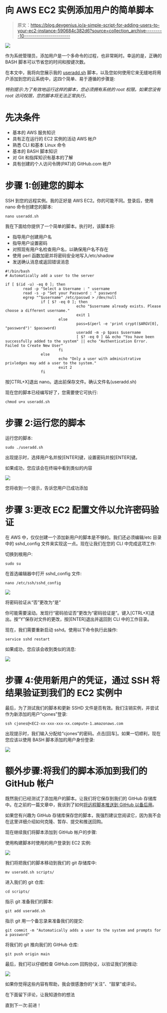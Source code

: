 # 向 AWS EC2 实例添加用户的简单脚本

> 原文：<https://blog.devgenius.io/a-simple-script-for-adding-users-to-your-ec2-instance-590684c382d6?source=collection_archive---------10----------------------->

![](img/3cd499502687aa3874103f6d4169233e.png)

作为系统管理员，添加用户是一个多命令的过程，也非常耗时。幸运的是，正确的 BASH 脚本可以节省您的时间和按键次数。

在本文中，我将向您展示我的 [useradd.sh](https://github.com/hogtai/scripts/commit/c26e3b2799ddc0f1e31ea4e9ed23ee35ccd754ac) 脚本，以及您如何使用它来无缝地将用户添加到您的云系统中，这四个简单、易于遵循的步骤是:

*特别提示:为了有效地运行这样的脚本，您必须拥有系统的 root 权限。如果您没有 root 访问权限，您的脚本将无法正常执行。*

# 先决条件

*   基本的 AWS 服务知识
*   具有正在运行的 EC2 实例的活动 AWS 帐户
*   熟悉 CLI 和基本 Linux 命令
*   基本的 BASH 脚本知识
*   对 Git 和指挥知识有基本的了解
*   具有创建的个人访问令牌(PAT)的 GitHub.com 帐户

# 步骤 1:创建您的脚本

SSH 到您的远程实例。我的正好是 AWS EC2。你的可能不同。登录后，使用 nano 命令创建您的脚本:

```
nano useradd.sh
```

我在下面给你提供了一个简单的脚本。执行时，该脚本将:

*   指导用户创建用户名
*   指导用户设置密码
*   对照现有用户名检查用户名，以确保用户名不存在
*   使用 perl 函数加密并将密码安全地写入/etc/shadow
*   发送确认消息或返回错误消息

```
#!/bin/bash
# Automatically add a user to the server

if [ $(id -u) -eq 0 ]; then
        read -p "Select a Username : " username
        read -s -p "Set your Password : " password
        egrep "^$username" /etc/passwd > /dev/null
                if [ $? -eq 0 ]; then
                                echo "$username already exists. Please choose a different username."
                                exit 1
                        else
                                pass=$(perl -e 'print crypt($ARGV[0], "password")' $password)
                                useradd -m -p $pass $username
                                [ $? -eq 0 ] && echo "You have been successfully added to the system" || echo "Authentication Error. Failed to Create New User"
                        fi
                else
                        echo "Only a user with administrative privledges may add a user to the system."
                        exit 2
                fi
```

按[CTRL+X]退出 nano。退出前保存文件。确认文件名(useradd.sh)

现在您的脚本已经编写好了，您需要使它可执行:

```
chmod u+x useradd.sh
```

# 步骤 2:运行您的脚本

运行您的脚本:

```
sudo ./useradd.sh
```

出现提示时，选择用户名并按[ENTER]键，设置密码并按[ENTER]键。

如果成功，您应该会在终端中看到类似的内容

![](img/6c52d522aed38b7c2d6ceb67f33df421.png)

您将收到一个提示，告诉您用户已成功添加

# 步骤 3:更改 EC2 配置文件以允许密码验证

在 AWS 中，仅仅创建一个添加新用户的脚本是不够的。我们还必须编辑/etc 目录中的 sshd_config 文件来实现这一点。现在让我们在您的 CLI 中完成这项工作:

切换到根用户:

```
sudo su
```

在首选编辑器中打开 sshd_config 文件:

```
nano /etc/ssh/sshd_config
```

![](img/6d29dff679eb2723f5e32cfe8cdb2b43.png)

将密码验证从“否”更改为“是”

你可能需要滚动。发现行“密码验证否”更改为“密码验证是”。键入[CTRL+X]退出。按“Y”保存对文件的更改，按[ENTER]退出并返回到 CLI 中的工作目录。

现在，我们需要重新启动 sshd。使用以下命令执行此操作:

```
service sshd restart
```

如果成功，您应该会收到类似的消息:

![](img/db682b4fa5243afc5fac92999024bd5d.png)

# 步骤 4:使用新用户的凭证，通过 SSH 将结果验证到我们的 EC2 实例中

最后，为了测试我们的脚本和更新 SSHD 文件是否有效。我们注销实例，并尝试作为新添加的用户“cjones”登录:

```
ssh cjones@<EC2-xx-xxx-xxx-xx.compute-1.amazonaws.com
```

出现提示时，我们输入分配给“cjones”的密码。点击[回车]。如果一切顺利，现在您应该以使用 BASH 脚本添加的用户身份登录:

![](img/5c773974b33d2d424f2ee8d000810eb7.png)

# 额外步骤:将我们的脚本添加到我们的 GitHub 帐户

既然我们已经测试了添加用户的脚本。让我们将它保存到我们的 GitHub 存储库中。在之前的一篇文章中，我谈到了如何[将远程脚本推送到 GitHub 以备后用](https://medium.com/dev-genius/pushing-your-remote-scripts-to-github-for-later-use-c11ee34e91aa)。

如果您有兴趣为 GitHub 存储库保存您的脚本，我强烈建议您阅读它，因为我不会在这里详细介绍如何克隆、暂存、提交和推送回购。

现在继续我们将脚本添加到 GitHub 帐户的步骤:

使用构建脚本时使用的用户登录到 EC2 实例:

![](img/caaf204b4445939b5bbd8c5548498d70.png)

我们将把我们的脚本移动到我们的 git 存储库中:

```
mv useradd.sh scripts/
```

进入我们的 git 仓库:

```
cd scripts/
```

指示 git 准备我们的脚本:

```
git add useradd.sh
```

指示 git 用一个备忘录来准备我们的提交:

```
git commit -m "Automatically adds a user to the system and prompts for a password"
```

将我们的 git 推向我们的 GitHub 仓库:

```
git push origin main
```

最后，我们可以仔细检查 GitHub.com 回购协议，以验证我们的推动:

![](img/7da9036af30412d2dafe9f8340e83b75.png)

如果你觉得这些内容有帮助，我会很感激你的“关注”、“鼓掌”或评论。

在下面留下评论，让我知道你的想法

直到下一次:前进！